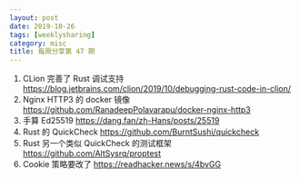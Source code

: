 ```yaml
---
layout: post
date: 2019-10-26
tags: [weeklysharing]
category: misc
title: 每周分享第 47 期
---
```


1. CLion 完善了 Rust 调试支持 https://blog.jetbrains.com/clion/2019/10/debugging-rust-code-in-clion/
2. Nginx HTTP3 的 docker 镜像 https://github.com/RanadeepPolavarapu/docker-nginx-http3
3. 手算 Ed25519 https://dang.fan/zh-Hans/posts/25519
4. Rust 的 QuickCheck https://github.com/BurntSushi/quickcheck
5. Rust 另一个类似 QuickCheck 的测试框架 https://github.com/AltSysrq/proptest
6. Cookie 策略要改了 https://readhacker.news/s/4bvGG
